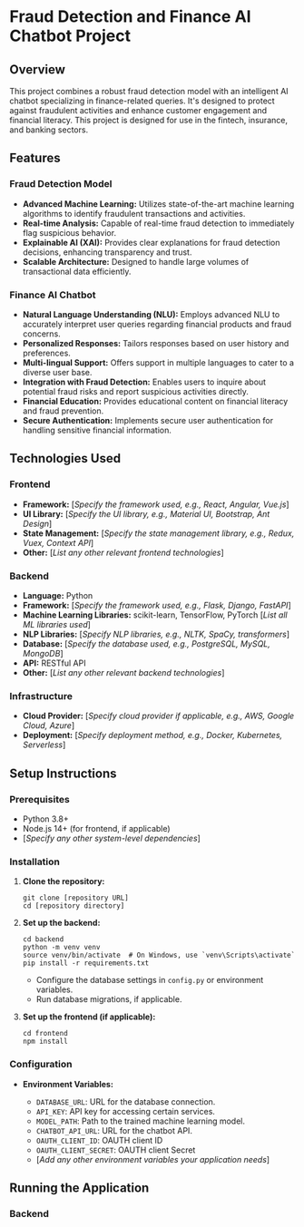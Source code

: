 # Fraud Detection and Finance AI Chatbot Project

## Overview

This project combines a robust fraud detection model with an intelligent AI chatbot specializing in finance-related queries. It's designed to protect against fraudulent activities and enhance customer engagement and financial literacy. This project is designed for use in the fintech, insurance, and banking sectors.

## Features

### Fraud Detection Model
*   **Advanced Machine Learning:** Utilizes state-of-the-art machine learning algorithms to identify fraudulent transactions and activities.
*   **Real-time Analysis:** Capable of real-time fraud detection to immediately flag suspicious behavior.
*   **Explainable AI (XAI):** Provides clear explanations for fraud detection decisions, enhancing transparency and trust.
*   **Scalable Architecture:** Designed to handle large volumes of transactional data efficiently.

### Finance AI Chatbot
*   **Natural Language Understanding (NLU):** Employs advanced NLU to accurately interpret user queries regarding financial products and fraud concerns.
*   **Personalized Responses:** Tailors responses based on user history and preferences.
*   **Multi-lingual Support:** Offers support in multiple languages to cater to a diverse user base.
*   **Integration with Fraud Detection:** Enables users to inquire about potential fraud risks and report suspicious activities directly.
*   **Financial Education:** Provides educational content on financial literacy and fraud prevention.
*   **Secure Authentication:** Implements secure user authentication for handling sensitive financial information.

## Technologies Used

### Frontend
*   **Framework:** \[*Specify the framework used, e.g., React, Angular, Vue.js*]
*   **UI Library:** \[*Specify the UI library, e.g., Material UI, Bootstrap, Ant Design*]
*   **State Management:** \[*Specify the state management library, e.g., Redux, Vuex, Context API*]
*   **Other:** \[*List any other relevant frontend technologies*]

### Backend
*   **Language:** Python
*   **Framework:** \[*Specify the framework used, e.g., Flask, Django, FastAPI*]
*   **Machine Learning Libraries:** scikit-learn, TensorFlow, PyTorch \[*List all ML libraries used*]
*   **NLP Libraries:** \[*Specify NLP libraries, e.g., NLTK, SpaCy, transformers*]
*   **Database:** \[*Specify the database used, e.g., PostgreSQL, MySQL, MongoDB*]
*   **API:** RESTful API
*   **Other:** \[*List any other relevant backend technologies*]

### Infrastructure
*   **Cloud Provider:** \[*Specify cloud provider if applicable, e.g., AWS, Google Cloud, Azure*]
*   **Deployment:** \[*Specify deployment method, e.g., Docker, Kubernetes, Serverless*]

## Setup Instructions

### Prerequisites
*   Python 3.8+
*   Node.js 14+ (for frontend, if applicable)
*   \[*Specify any other system-level dependencies*]

### Installation

1.  **Clone the repository:**

    ```
    git clone [repository URL]
    cd [repository directory]
    ```
2.  **Set up the backend:**

    ```
    cd backend
    python -m venv venv
    source venv/bin/activate  # On Windows, use `venv\Scripts\activate`
    pip install -r requirements.txt
    ```
    *   Configure the database settings in `config.py` or environment variables.
    *   Run database migrations, if applicable.

3.  **Set up the frontend (if applicable):**

    ```
    cd frontend
    npm install
    ```

### Configuration
*   **Environment Variables:**

    *   `DATABASE_URL`: URL for the database connection.
    *   `API_KEY`: API key for accessing certain services.
    *   `MODEL_PATH`: Path to the trained machine learning model.
    *   `CHATBOT_API_URL`: URL for the chatbot API.
    *   `OAUTH_CLIENT_ID`: OAUTH client ID
    *   `OAUTH_CLIENT_SECRET`: OAUTH client Secret
    *   \[*Add any other environment variables your application needs*]

## Running the Application

### Backend

